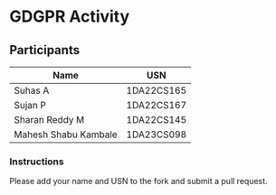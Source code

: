 # GDGPR Activity

## Participants

| Name   | USN        |
|--------|------------|
| Suhas A| 1DA22CS165 |
| Sujan P| 1DA22CS167 |
| Sharan Reddy M| 1DA22CS145
|Mahesh Shabu Kambale| 1DA23CS098|

### Instructions
Please add your name and USN to the fork and submit a pull request.

